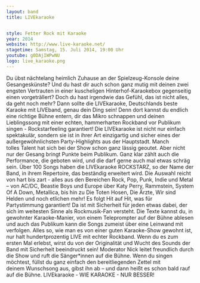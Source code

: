 ```yaml
---
layout: band
title: LIVEkaraoke


style: Fetter Rock mit Karaoke
year: 2014
website: http://www.live-karaoke.net/
stagetime: Samstag, 15. Juli 2014, 19:00 Uhr
youtube: g0DAjIWPwNU
logo: live_karaoke.png
---
```

Du übst nächtelang heimlich Zuhause an der Spielzeug-Konsole deine Gesangeskünste?
Und du hast dir auch schon ganz mutig mit deinen zwei engsten Vertrauten in einer kuscheligen Hinterhof-Karaokebox gegenseitig einen vorgeträllert? Doch du hast irgendwie das Gefühl, das ist nicht alles, da geht noch mehr?
Dann sollte die LIVEkaraoke, Deutschlands beste Karaoke mit LIVEband, genau dein Ding sein! Denn dort kannst du endlich eine richtige Bühne entern, dir das Mikro schnappen und deinen Lieblingssong mit einer echten, hammerharten Rockband vor Publikum singen - Rockstarfeeling garantiert!
Die LIVEkaraoke ist nicht nur einfach spektakulär, sondern sie ist in ihrer Art einzigartig und sicher eines der außergewöhnlichsten Party-Highlights aus der Hauptstadt. Manch tolles Talent hat sich bei der Show schon ganz lässig geoutet. Aber nicht nur der Gesang bringt Punkte beim Publikum. Ganz klar zählt auch die Performance, die geboten wird, und die darf gerne auch mal etwas schräg sein.
Über 100 Songs haben die LIVEkaraoke ROCKSTARZ, so der Name der Band, in ihrem Repertoire, das beständig erweitert wird. Die Auswahl reicht von hart bis zart - alles aus den Bereichen Rock, Pop, Punk, Indie und Metal – von AC/DC, Beastie Boys und Europe über Katy Perry, Rammstein, System Of A Down, Metallica, bis hin zu Die Toten Hosen, Die Ärzte, Wir sind Helden und noch etlichen mehr! Es folgt Hit auf Hit, was für Partystimmung garantiert! Da ist mit Sicherheit für jeden etwas dabei, der sich im weitesten Sinne als Rockmusik-Fan versteht.
Die Texte kannst du, in gewohnter Karaoke-Manier, von einem Teleprompter auf der Bühne ablesen und auch das Publikum kann die Songs zumeist über eine Leinwand mit verfolgen.
Alles so, wie man es von einer guten Karaoke-Show gewohnt ist, nur halt hundertprozentig LIVE mit echter Rockband. Wenn du es zum ersten Mal erlebst, wirst du von der Originalität und Wucht des Sounds der Band mit Sicherheit beeindruckt sein!
Moderator Nick leitet freundlich durch die Show und ruft die Sänger*innen auf die Bühne.
Wenn du singen möchtest, füllst du ganz einfach den bereitliegenden Zettel mit deinem Wunschsong aus, gibst ihn ab – und dann heißt es schon bald rauf auf die Bühne.
LIVEkaraoke - WIE KARAOKE - NUR BESSER!
